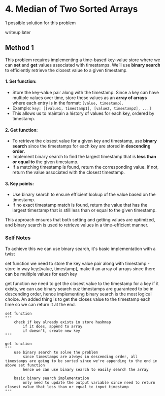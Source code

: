 # 4. Median of Two Sorted Arrays

1 possible solution for this problem  

writeup later

## Method 1

This problem requires implementing a time-based key-value store where we can **set** and **get** values associated with timestamps. We’ll use **binary search** to efficiently retrieve the closest value to a given timestamp.

#### 1. **Set function**:
   - Store the key-value pair along with the timestamp. Since a key can have multiple values over time, store these values as an **array of arrays** where each entry is in the format: `[value, timestamp]`.
   - Example: `key: [[value1, timestamp1], [value2, timestamp2], ...]`
   - This allows us to maintain a history of values for each key, ordered by timestamp.
#### 2. **Get function**:
   - To retrieve the closest value for a given key and timestamp, use **binary search** since the timestamps for each key are stored in **descending order**.
   - Implement binary search to find the largest timestamp that is **less than or equal to** the given timestamp.
   - If a matching timestamp is found, return the corresponding value. If not, return the value associated with the closest timestamp.
#### 3. **Key points**:
   - Use binary search to ensure efficient lookup of the value based on the timestamp.
   - If no exact timestamp match is found, return the value that has the largest timestamp that is still less than or equal to the given timestamp.

This approach ensures that both setting and getting values are optimized, and binary search is used to retrieve values in a time-efficient manner.

### Self Notes
To achieve this we can use binary search, it's basic implementation with a twist

set function
we need to store the key value pair along with timestamp - store in way key:[value, timestamp], make it an array of arrays since there can be multiple values for each key

get function
we need to get the closest value to the timestamp for a key if it exists, we can use binary search cuz timestamps are guaranteed to be in descending order, hence implementing binary search is the most logical choice. An added thing is to get the closes value to the timestamp each time so we can return it at the end. 

```
set function
"""
    check if key already exists in store hashmap
        if it does, append to array
        if doesn't, create new key
"""

get function
"""
    use binary search to solve the problem
        since timestamps are always in descending order, all timestamps are going to be sorted since we're appending to the end in above set function
        hence we can use binary search to easily search the array

    basic binary search implementation
        only need to update the output variable since need to return closest value that less than or equal to input timestamp
"""
```
